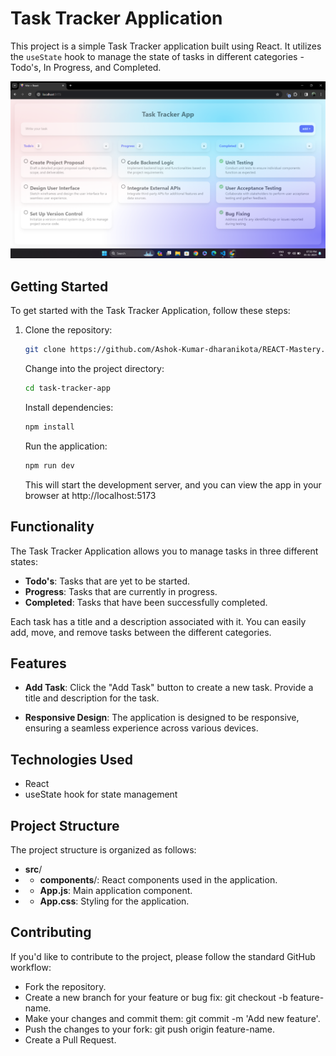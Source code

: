 # Task Tracker Application

This project is a simple Task Tracker application built using React. It utilizes the `useState` hook to manage the state of tasks in different categories - Todo's, In Progress, and Completed.

![Task Tracker Logo](./Foundational/Task-Tracker-App/public/banner.png)


## Getting Started

To get started with the Task Tracker Application, follow these steps:

1. Clone the repository:

   ```bash
   git clone https://github.com/Ashok-Kumar-dharanikota/REACT-Mastery.git
    ```

    Change into the project directory:

    ```bash
    cd task-tracker-app
    ```

    Install dependencies:
    ```bash
    npm install
    ```
    Run the application:
    ```bash
    npm run dev
    ```

    This will start the development server, and you can view the app in your browser at http://localhost:5173

## Functionality

The Task Tracker Application allows you to manage tasks in three different states:

 * **Todo's**: Tasks that are yet to be started.
 * **Progress**: Tasks that are currently in progress.
 * **Completed**: Tasks that have been successfully completed.

Each task has a title and a description associated with it. You can easily add, move, and remove tasks between the different categories.

## Features
* **Add Task**: Click the "Add Task" button to create a new task. Provide a title and description for the task.
<!-- Move Task: Drag and drop tasks between different categories to change their status.
Delete Task: Click the delete icon on a task to remove it from the list. -->
* **Responsive Design**: The application is designed to be responsive, ensuring a seamless experience across various devices.

## Technologies Used
* React
* useState hook for state management

## Project Structure
The project structure is organized as follows:

* **src**/
* * **components**/: React components used in the application.
* * **App.js**: Main application component.
* * **App.css**: Styling for the application.

## Contributing
If you'd like to contribute to the project, please follow the standard GitHub workflow:

* Fork the repository.
* Create a new branch for your feature or bug fix: git checkout -b feature-name.
* Make your changes and commit them: git commit -m 'Add new feature'.
* Push the changes to your fork: git push origin feature-name.
* Create a Pull Request.
